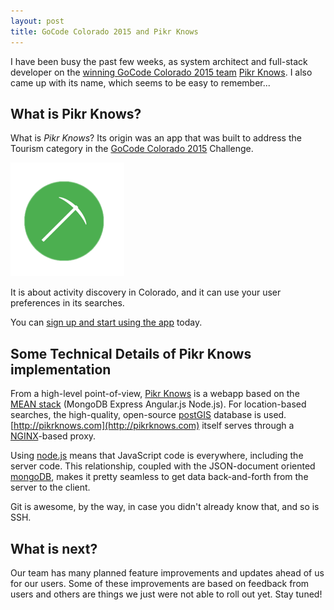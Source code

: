 ```yaml
---
layout: post
title: GoCode Colorado 2015 and Pikr Knows
---
```


I have been busy the past few weeks, as system architect and full-stack developer on the [winning GoCode Colorado 2015 team](http://blogs.denverpost.com/tech/2015/05/22/go-code-colorado-when-big-data-developers-and-government-collide/17286/) [Pikr Knows](http://pikrknows.com).  I also came up with its name, which seems to be easy to remember...


## What is Pikr Knows?

What is *Pikr Knows*? Its origin was an app that was built to address the Tourism category in the [GoCode Colorado 2015](http://gocode.colorado.gov/) Challenge.

![PikrKnows logo](/images/PikrKnows_logo.png)

It is about activity discovery in Colorado, and it can use your user preferences in its searches.

You can [sign up and start using the app](http://pikrknows.com) today.


## Some Technical Details of Pikr Knows implementation

From a high-level point-of-view, [Pikr Knows](http://pikrknows.com) is a webapp based on the [MEAN stack](http://meanjs.org/) (MongoDB Express Angular.js Node.js). For location-based searches, the high-quality, open-source [postGIS](http://postgis.net/) database is used.  [http://pikrknows.com](http://pikrknows.com) itself serves through a [NGINX](http://wiki.nginx.org/Main)-based proxy.

Using [node.js](https://nodejs.org/) means that JavaScript code is everywhere, including the server code. This relationship, coupled with the JSON-document oriented [mongoDB](https://www.mongodb.org/), makes it pretty seamless to get data back-and-forth from the server to the client.

Git is awesome, by the way, in case you didn't already know that, and so is SSH. 


## What is next?

Our team has many planned feature improvements and updates ahead of us for our users. Some of these improvements are based on feedback from users and others are things we just were not able to roll out yet.  Stay tuned!
